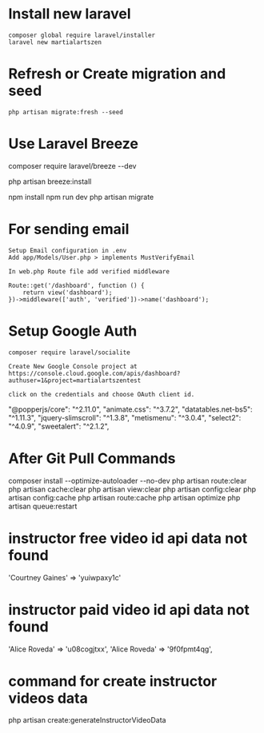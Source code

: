 # Install new laravel
    composer global require laravel/installer
    laravel new martialartszen

# Refresh or Create migration and seed
    php artisan migrate:fresh --seed

# Use Laravel Breeze
composer require laravel/breeze --dev

php artisan breeze:install

npm install
npm run dev
php artisan migrate

# For sending email
    Setup Email configuration in .env
    Add app/Models/User.php > implements MustVerifyEmail

    In web.php Route file add verified middleware

    Route::get('/dashboard', function () {
        return view('dashboard');
    })->middleware(['auth', 'verified'])->name('dashboard');

# Setup Google Auth
    composer require laravel/socialite

    Create New Google Console project at
    https://console.cloud.google.com/apis/dashboard?authuser=1&project=martialartszentest

    click on the credentials and choose OAuth client id.

"@popperjs/core": "^2.11.0",
        "animate.css": "^3.7.2",
        "datatables.net-bs5": "^1.11.3",
        "jquery-slimscroll": "^1.3.8",
        "metismenu": "^3.0.4",
        "select2": "^4.0.9",
        "sweetalert": "^2.1.2",

# After Git Pull Commands
composer install --optimize-autoloader --no-dev
php artisan route:clear
php artisan cache:clear
php artisan view:clear
php artisan config:clear
php artisan config:cache
php artisan route:cache
php artisan optimize
php artisan queue:restart

# instructor free video id api data not found
'Courtney Gaines' => 'yuiwpaxy1c'
# instructor paid video id api data not found
'Alice Roveda' => 'u08cogjtxx',
'Alice Roveda' => '9f0fpmt4qg',


# command for create instructor videos data
php artisan create:generateInstructorVideoData
